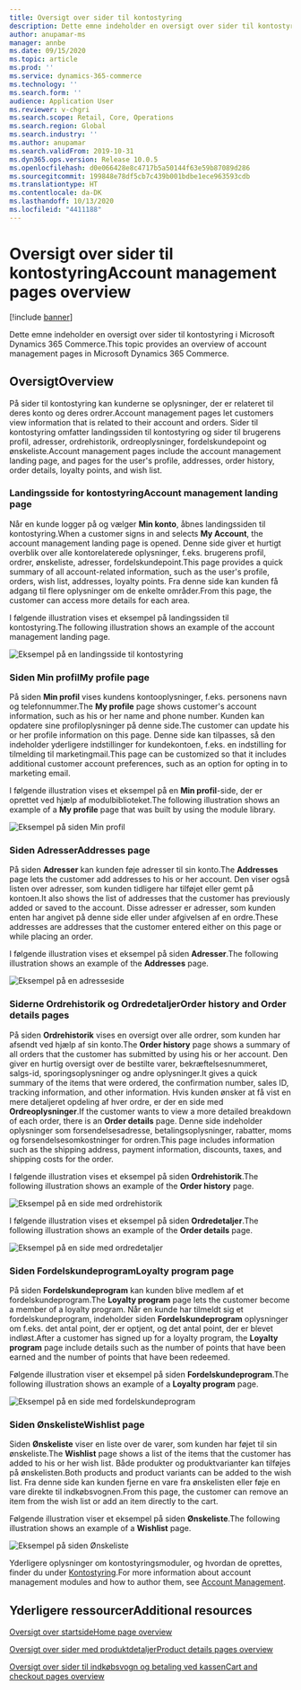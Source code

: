 ```yaml
---
title: Oversigt over sider til kontostyring
description: Dette emne indeholder en oversigt over sider til kontostyring i Microsoft Dynamics 365 Commerce.
author: anupamar-ms
manager: annbe
ms.date: 09/15/2020
ms.topic: article
ms.prod: ''
ms.service: dynamics-365-commerce
ms.technology: ''
ms.search.form: ''
audience: Application User
ms.reviewer: v-chgri
ms.search.scope: Retail, Core, Operations
ms.search.region: Global
ms.search.industry: ''
ms.author: anupamar
ms.search.validFrom: 2019-10-31
ms.dyn365.ops.version: Release 10.0.5
ms.openlocfilehash: d0e066428e8c4717b5a50144f63e59b87089d286
ms.sourcegitcommit: 199848e78df5cb7c439b001bdbe1ece963593cdb
ms.translationtype: HT
ms.contentlocale: da-DK
ms.lasthandoff: 10/13/2020
ms.locfileid: "4411188"
---
```

# <a name="account-management-pages-overview"></a><span data-ttu-id="d8f81-103">Oversigt over sider til kontostyring</span><span class="sxs-lookup"><span data-stu-id="d8f81-103">Account management pages overview</span></span>

[!include [banner](includes/banner.md)]

<span data-ttu-id="d8f81-104">Dette emne indeholder en oversigt over sider til kontostyring i Microsoft Dynamics 365 Commerce.</span><span class="sxs-lookup"><span data-stu-id="d8f81-104">This topic provides an overview of account management pages in Microsoft Dynamics 365 Commerce.</span></span>

## <a name="overview"></a><span data-ttu-id="d8f81-105">Oversigt</span><span class="sxs-lookup"><span data-stu-id="d8f81-105">Overview</span></span>

<span data-ttu-id="d8f81-106">På sider til kontostyring kan kunderne se oplysninger, der er relateret til deres konto og deres ordrer.</span><span class="sxs-lookup"><span data-stu-id="d8f81-106">Account management pages let customers view information that is related to their account and orders.</span></span> <span data-ttu-id="d8f81-107">Sider til kontostyring omfatter landingssiden til kontostyring og sider til brugerens profil, adresser, ordrehistorik, ordreoplysninger, fordelskundepoint og ønskeliste.</span><span class="sxs-lookup"><span data-stu-id="d8f81-107">Account management pages include the account management landing page, and pages for the user's profile, addresses, order history, order details, loyalty points, and wish list.</span></span>

### <a name="account-management-landing-page"></a><span data-ttu-id="d8f81-108">Landingsside for kontostyring</span><span class="sxs-lookup"><span data-stu-id="d8f81-108">Account management landing page</span></span>

<span data-ttu-id="d8f81-109">Når en kunde logger på og vælger **Min konto**, åbnes landingssiden til kontostyring.</span><span class="sxs-lookup"><span data-stu-id="d8f81-109">When a customer signs in and selects **My Account**, the account management landing page is opened.</span></span> <span data-ttu-id="d8f81-110">Denne side giver et hurtigt overblik over alle kontorelaterede oplysninger, f.eks. brugerens profil, ordrer, ønskeliste, adresser, fordelskundepoint.</span><span class="sxs-lookup"><span data-stu-id="d8f81-110">This page provides a quick summary of all account-related information, such as the user's profile, orders, wish list, addresses, loyalty points.</span></span> <span data-ttu-id="d8f81-111">Fra denne side kan kunden få adgang til flere oplysninger om de enkelte områder.</span><span class="sxs-lookup"><span data-stu-id="d8f81-111">From this page, the customer can access more details for each area.</span></span>

<span data-ttu-id="d8f81-112">I følgende illustration vises et eksempel på landingssiden til kontostyring.</span><span class="sxs-lookup"><span data-stu-id="d8f81-112">The following illustration shows an example of the account management landing page.</span></span>

![Eksempel på en landingsside til kontostyring](./media/Account-Management.PNG)

### <a name="my-profile-page"></a><span data-ttu-id="d8f81-114">Siden Min profil</span><span class="sxs-lookup"><span data-stu-id="d8f81-114">My profile page</span></span>

<span data-ttu-id="d8f81-115">På siden **Min profil** vises kundens kontooplysninger, f.eks. personens navn og telefonnummer.</span><span class="sxs-lookup"><span data-stu-id="d8f81-115">The **My profile** page shows customer's account information, such as his or her name and phone number.</span></span> <span data-ttu-id="d8f81-116">Kunden kan opdatere sine profiloplysninger på denne side.</span><span class="sxs-lookup"><span data-stu-id="d8f81-116">The customer can update his or her profile information on this page.</span></span> <span data-ttu-id="d8f81-117">Denne side kan tilpasses, så den indeholder yderligere indstillinger for kundekontoen, f.eks. en indstilling for tilmelding til marketingmail.</span><span class="sxs-lookup"><span data-stu-id="d8f81-117">This page can be customized so that it includes additional customer account preferences, such as an option for opting in to marketing email.</span></span>

<span data-ttu-id="d8f81-118">I følgende illustration vises et eksempel på en **Min profil**-side, der er oprettet ved hjælp af modulbiblioteket.</span><span class="sxs-lookup"><span data-stu-id="d8f81-118">The following illustration shows an example of a **My profile** page that was built by using the module library.</span></span>

![Eksempel på siden Min profil](./media/Account-Management-MyProfile.PNG)

### <a name="addresses-page"></a><span data-ttu-id="d8f81-120">Siden Adresser</span><span class="sxs-lookup"><span data-stu-id="d8f81-120">Addresses page</span></span>

<span data-ttu-id="d8f81-121">På siden **Adresser** kan kunden føje adresser til sin konto.</span><span class="sxs-lookup"><span data-stu-id="d8f81-121">The **Addresses** page lets the customer add addresses to his or her account.</span></span> <span data-ttu-id="d8f81-122">Den viser også listen over adresser, som kunden tidligere har tilføjet eller gemt på kontoen.</span><span class="sxs-lookup"><span data-stu-id="d8f81-122">It also shows the list of addresses that the customer has previously added or saved to the account.</span></span> <span data-ttu-id="d8f81-123">Disse adresser er adresser, som kunden enten har angivet på denne side eller under afgivelsen af en ordre.</span><span class="sxs-lookup"><span data-stu-id="d8f81-123">These addresses are addresses that the customer entered either on this page or while placing an order.</span></span>

<span data-ttu-id="d8f81-124">I følgende illustration vises et eksempel på siden **Adresser**.</span><span class="sxs-lookup"><span data-stu-id="d8f81-124">The following illustration shows an example of the **Addresses** page.</span></span>

![Eksempel på en adresseside](./media/Account-Management-Address.png)

### <a name="order-history-and-order-details-pages"></a><span data-ttu-id="d8f81-126">Siderne Ordrehistorik og Ordredetaljer</span><span class="sxs-lookup"><span data-stu-id="d8f81-126">Order history and Order details pages</span></span>

<span data-ttu-id="d8f81-127">På siden **Ordrehistorik** vises en oversigt over alle ordrer, som kunden har afsendt ved hjælp af sin konto.</span><span class="sxs-lookup"><span data-stu-id="d8f81-127">The **Order history** page shows a summary of all orders that the customer has submitted by using his or her account.</span></span> <span data-ttu-id="d8f81-128">Den giver en hurtig oversigt over de bestilte varer, bekræftelsesnummeret, salgs-id, sporingsoplysninger og andre oplysninger.</span><span class="sxs-lookup"><span data-stu-id="d8f81-128">It gives a quick summary of the items that were ordered, the confirmation number, sales ID, tracking information, and other information.</span></span> <span data-ttu-id="d8f81-129">Hvis kunden ønsker at få vist en mere detaljeret opdeling af hver ordre, er der en side med **Ordreoplysninger**.</span><span class="sxs-lookup"><span data-stu-id="d8f81-129">If the customer wants to view a more detailed breakdown of each order, there is an **Order details** page.</span></span> <span data-ttu-id="d8f81-130">Denne side indeholder oplysninger som forsendelsesadresse, betalingsoplysninger, rabatter, moms og forsendelsesomkostninger for ordren.</span><span class="sxs-lookup"><span data-stu-id="d8f81-130">This page includes information such as the shipping address, payment information, discounts, taxes, and shipping costs for the order.</span></span>

<span data-ttu-id="d8f81-131">I følgende illustration vises et eksempel på siden **Ordrehistorik**.</span><span class="sxs-lookup"><span data-stu-id="d8f81-131">The following illustration shows an example of the **Order history** page.</span></span>

![Eksempel på en side med ordrehistorik](./media/Account-Management-OrderHistory.PNG)

<span data-ttu-id="d8f81-133">I følgende illustration vises et eksempel på siden **Ordredetaljer**.</span><span class="sxs-lookup"><span data-stu-id="d8f81-133">The following illustration shows an example of the **Order details** page.</span></span>

![Eksempel på en side med ordredetaljer](./media/Account-Management-OrderDetails.PNG)

### <a name="loyalty-program-page"></a><span data-ttu-id="d8f81-135">Siden Fordelskundeprogram</span><span class="sxs-lookup"><span data-stu-id="d8f81-135">Loyalty program page</span></span>

<span data-ttu-id="d8f81-136">På siden **Fordelskundeprogram** kan kunden blive medlem af et fordelskundeprogram.</span><span class="sxs-lookup"><span data-stu-id="d8f81-136">The **Loyalty program** page lets the customer become a member of a loyalty program.</span></span> <span data-ttu-id="d8f81-137">Når en kunde har tilmeldt sig et fordelskundeprogram, indeholder siden **Fordelskundeprogram** oplysninger om f.eks. det antal point, der er optjent, og det antal point, der er blevet indløst.</span><span class="sxs-lookup"><span data-stu-id="d8f81-137">After a customer has signed up for a loyalty program, the **Loyalty program** page include details such as the number of points that have been earned and the number of points that have been redeemed.</span></span>

<span data-ttu-id="d8f81-138">Følgende illustration viser et eksempel på siden **Fordelskundeprogram**.</span><span class="sxs-lookup"><span data-stu-id="d8f81-138">The following illustration shows an example of a **Loyalty program** page.</span></span>

![Eksempel på en side med fordelskundeprogram](./media/Account-Management-Loyalty.PNG)

### <a name="wishlist-page"></a><span data-ttu-id="d8f81-140">Siden Ønskeliste</span><span class="sxs-lookup"><span data-stu-id="d8f81-140">Wishlist page</span></span>

<span data-ttu-id="d8f81-141">Siden **Ønskeliste** viser en liste over de varer, som kunden har føjet til sin ønskeliste.</span><span class="sxs-lookup"><span data-stu-id="d8f81-141">The **Wishlist** page shows a list of the items that the customer has added to his or her wish list.</span></span> <span data-ttu-id="d8f81-142">Både produkter og produktvarianter kan tilføjes på ønskelisten.</span><span class="sxs-lookup"><span data-stu-id="d8f81-142">Both products and product variants can be added to the wish list.</span></span> <span data-ttu-id="d8f81-143">Fra denne side kan kunden fjerne en vare fra ønskelisten eller føje en vare direkte til indkøbsvognen.</span><span class="sxs-lookup"><span data-stu-id="d8f81-143">From this page, the customer can remove an item from the wish list or add an item directly to the cart.</span></span>

<span data-ttu-id="d8f81-144">Følgende illustration viser et eksempel på siden **Ønskeliste**.</span><span class="sxs-lookup"><span data-stu-id="d8f81-144">The following illustration shows an example of a **Wishlist** page.</span></span>

![Eksempel på siden Ønskeliste](./media/Account-Management-Wishlist.PNG)

<span data-ttu-id="d8f81-146">Yderligere oplysninger om kontostyringsmoduler, og hvordan de oprettes, finder du under [Kontostyring](account-management.md).</span><span class="sxs-lookup"><span data-stu-id="d8f81-146">For more information about account management modules and how to author them, see [Account Management](account-management.md).</span></span>

## <a name="additional-resources"></a><span data-ttu-id="d8f81-147">Yderligere ressourcer</span><span class="sxs-lookup"><span data-stu-id="d8f81-147">Additional resources</span></span>

[<span data-ttu-id="d8f81-148">Oversigt over startside</span><span class="sxs-lookup"><span data-stu-id="d8f81-148">Home page overview</span></span>](quick-tour-home-page.md)

[<span data-ttu-id="d8f81-149">Oversigt over sider med produktdetaljer</span><span class="sxs-lookup"><span data-stu-id="d8f81-149">Product details pages overview</span></span>](quick-tour-pdp.md)

[<span data-ttu-id="d8f81-150">Oversigt over sider til indkøbsvogn og betaling ved kassen</span><span class="sxs-lookup"><span data-stu-id="d8f81-150">Cart and checkout pages overview</span></span>](quick-tour-cart-checkout.md)

